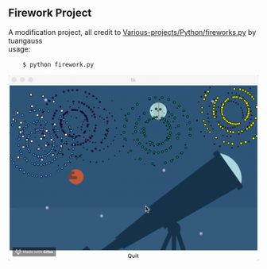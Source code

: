 ## Firework Project
A modification project, all credit to [Various-projects/Python/fireworks.py](https://github.com/tuangauss/Various-projects/blob/master/Python/fireworks.py) by tuangauss  
usage:  

		$ python firework.py 
		
![](GIF.gif 'gif')
